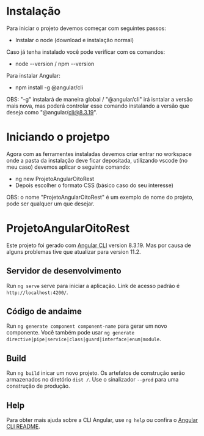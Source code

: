 # Instalação

Para iniciar o projeto devemos começar com seguintes passos:
  - Instalar o node (download e instalação normal)

Caso já tenha instalado você pode verificar com os comandos:
  - node --version / npm --version
 
Para instalar Angular:
  - npm install -g @angular/cli
 
OBS: "-g" instalará de maneira global / "@angular/cli" irá isntalar a versão mais nova, mas poderá controlar esse comando instalando a versão que deseja como "@angular/cli@8.3.19".
 
 # Iniciando o projetpo
 
Agora com as ferramentes instaladas devemos criar entrar no workspace  onde a pasta da instalação deve ficar depositada, utilizando vscode (no meu caso) devemos aplicar o seguinte comando:
  - ng new ProjetoAngularOitoRest 
  - Depois escolher o formato CSS (básico caso do seu interesse)
 
 OBS: o nome "ProjetoAngularOitoRest" é um exemplo de nome do projeto, pode ser qualquer um que desejar.

# ProjetoAngularOitoRest

Este projeto foi gerado com [Angular CLI](https://github.com/angular/angular-cli) version 8.3.19. Mas por causa de alguns problemas tive que atualizar para version 11.2.

## Servidor de desenvolvimento

Run `ng serve` serve para iniciar a aplicação. Link de acesso padrão é `http://localhost:4200/`. 

## Código de andaime

Run `ng generate component component-name` para gerar um novo componente. Você também pode usar `ng generate directive|pipe|service|class|guard|interface|enum|module`.

## Build

Run `ng build` inicar um novo projeto. Os artefatos de construção serão armazenados no diretório `dist /`. Use o sinalizador `--prod` para uma construção de produção.

## Help

Para obter mais ajuda sobre a CLI Angular, use `ng help` ou confira o [Angular CLI README](https://github.com/angular/angular-cli/blob/master/README.md).
